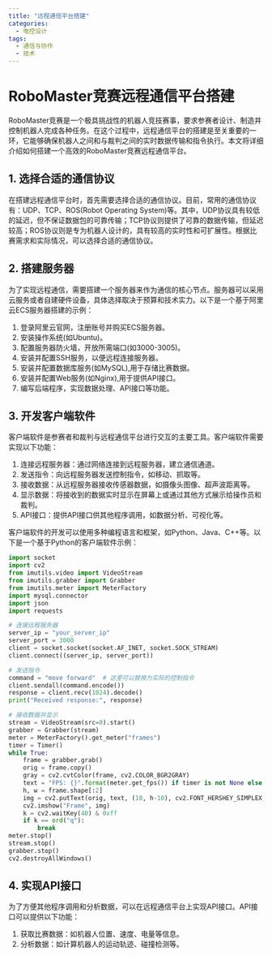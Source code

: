 ```yaml
---  
title: "远程通信平台搭建"  
categories:  
  - 电控设计  
tags: 
  - 通信与协作 
  - 技术  
---  
```


# RoboMaster竞赛远程通信平台搭建

RoboMaster竞赛是一个极具挑战性的机器人竞技赛事，要求参赛者设计、制造并控制机器人完成各种任务。在这个过程中，远程通信平台的搭建是至关重要的一环，它能够确保机器人之间和与裁判之间的实时数据传输和指令执行。本文将详细介绍如何搭建一个高效的RoboMaster竞赛远程通信平台。

## 1. 选择合适的通信协议

在搭建远程通信平台时，首先需要选择合适的通信协议。目前，常用的通信协议有：UDP、TCP、ROS(Robot Operating System)等。其中，UDP协议具有较低的延迟，但不保证数据包的可靠传输；TCP协议则提供了可靠的数据传输，但延迟较高；ROS协议则是专为机器人设计的，具有较高的实时性和可扩展性。根据比赛需求和实际情况，可以选择合适的通信协议。

## 2. 搭建服务器

为了实现远程通信，需要搭建一个服务器来作为通信的核心节点。服务器可以采用云服务或者自建硬件设备，具体选择取决于预算和技术实力。以下是一个基于阿里云ECS服务器搭建的示例：

1. 登录阿里云官网，注册账号并购买ECS服务器。
2. 安装操作系统(如Ubuntu)。
3. 配置服务器防火墙，开放所需端口(如3000-3005)。
4. 安装并配置SSH服务，以便远程连接服务器。
5. 安装并配置数据库服务(如MySQL),用于存储比赛数据。
6. 安装并配置Web服务(如Nginx),用于提供API接口。
7. 编写后端程序，实现数据处理、API接口等功能。

## 3. 开发客户端软件

客户端软件是参赛者和裁判与远程通信平台进行交互的主要工具。客户端软件需要实现以下功能：

1. 连接远程服务器：通过网络连接到远程服务器，建立通信通道。
2. 发送指令：向远程服务器发送控制指令，如移动、抓取等。
3. 接收数据：从远程服务器接收传感器数据，如摄像头图像、超声波距离等。
4. 显示数据：将接收到的数据实时显示在屏幕上或通过其他方式展示给操作员和裁判。
5. API接口：提供API接口供其他程序调用，如数据分析、可视化等。

客户端软件的开发可以使用多种编程语言和框架，如Python、Java、C++等。以下是一个基于Python的客户端软件示例：

```python
import socket
import cv2
from imutils.video import VideoStream
from imutils.grabber import Grabber
from imutils.meter import MeterFactory
import mysql.connector
import json
import requests

# 连接远程服务器
server_ip = "your_server_ip"
server_port = 3000
client = socket.socket(socket.AF_INET, socket.SOCK_STREAM)
client.connect((server_ip, server_port))

# 发送指令
command = "move forward"  # 这里可以替换为实际的控制指令
client.sendall(command.encode())
response = client.recv(1024).decode()
print("Received response:", response)

# 接收数据并显示
stream = VideoStream(src=0).start()
grabber = Grabber(stream)
meter = MeterFactory().get_meter("frames")
timer = Timer()
while True:
    frame = grabber.grab()
    orig = frame.copy()
    gray = cv2.cvtColor(frame, cv2.COLOR_BGR2GRAY)
    text = "FPS: {}".format(meter.get_fps()) if timer is not None else ""
    h, w = frame.shape[:2]
    img = cv2.putText(orig, text, (10, h-10), cv2.FONT_HERSHEY_SIMPLEX, 0.75, (255,255,255), 2)
    cv2.imshow("Frame", img)
    k = cv2.waitKey(40) & 0xff
    if k == ord("q"):
        break
meter.stop()
stream.stop()
grabber.stop()
cv2.destroyAllWindows()
```

## 4. 实现API接口

为了方便其他程序调用和分析数据，可以在远程通信平台上实现API接口。API接口可以提供以下功能：

1. 获取比赛数据：如机器人位置、速度、电量等信息。
2. 分析数据：如计算机器人的运动轨迹、碰撞检测等。 
